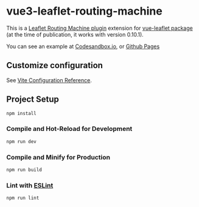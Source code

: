 # vue3-leaflet-routing-machine

This is a [Leaflet Routing Machine plugin](https://github.com/perliedman/leaflet-routing-machine) extension for [vue-leaflet package](https://github.com/vue-leaflet/vue-leaflet) (at the time of publication, it works with version 0.10.1).

You can see an example at [Codesandbox.io](https://codesandbox.io/p/github/Recly/vue3-leaflet-routing-machine/main/), or [Github Pages](https://recly.github.io/vue3-leaflet-routing-machine/)

## Customize configuration

See [Vite Configuration Reference](https://vitejs.dev/config/).

## Project Setup

```sh
npm install
```

### Compile and Hot-Reload for Development

```sh
npm run dev
```

### Compile and Minify for Production

```sh
npm run build
```

### Lint with [ESLint](https://eslint.org/)

```sh
npm run lint
```
